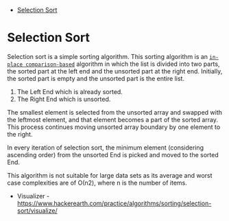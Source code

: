 
- [Selection Sort](#selection-sort)

# Selection Sort


Selection sort is a simple sorting algorithm. This sorting algorithm is an [`in-place comparison-based`](/PlayGround/Playground.md#swap-in-place-numbers) algorithm in which the list is divided into two parts, the sorted part at the left end and the unsorted part at the right end. Initially, the sorted part is empty and the unsorted part is the entire list.

1) The Left End which is already sorted.
2) The Right End which is unsorted.

The smallest element is selected from the unsorted array and swapped with the leftmost element, and that element becomes a part of the sorted array. This process continues moving unsorted array boundary by one element to the right.


In every iteration of selection sort, the minimum element (considering ascending order) from the unsorted End is picked and moved to the sorted End.


This algorithm is not suitable for large data sets as its average and worst case complexities are of Ο(n2), where n is the number of items.










- Visualizer - https://www.hackerearth.com/practice/algorithms/sorting/selection-sort/visualize/
